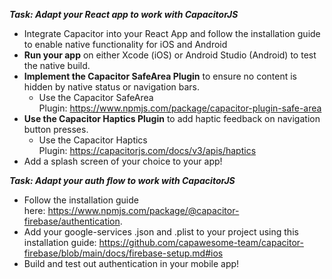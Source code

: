 ***Task: Adapt your React app to work with CapacitorJS***

- Integrate Capacitor into your React App and follow the installation guide to enable native functionality for iOS and Android
- **Run your app** on either Xcode (iOS) or Android Studio (Android) to test the native build.
- **Implement the Capacitor SafeArea Plugin** to ensure no content is hidden by native status or navigation bars.
    - Use the Capacitor SafeArea Plugin: https://www.npmjs.com/package/capacitor-plugin-safe-area
- **Use the Capacitor Haptics Plugin** to add haptic feedback on navigation button presses.
    - Use the Capacitor Haptics Plugin: https://capacitorjs.com/docs/v3/apis/haptics
- Add a splash screen of your choice to your app!

***Task: Adapt your auth flow to work with CapacitorJS***

- Follow the installation guide here: https://www.npmjs.com/package/@capacitor-firebase/authentication.
- Add your google-services .json and .plist to your project using this installation guide: https://github.com/capawesome-team/capacitor-firebase/blob/main/docs/firebase-setup.md#ios
- Build and test out authentication in your mobile app!